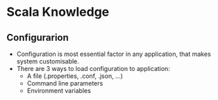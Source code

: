 # Scala Knowledge

## Configurarion
- Configuration is most essential factor in any application, that makes system customisable.
- There are 3 ways to load configuration to application:
  - A file (.properties, .conf, .json, ...)
  - Command line parameters
  - Environment variables
